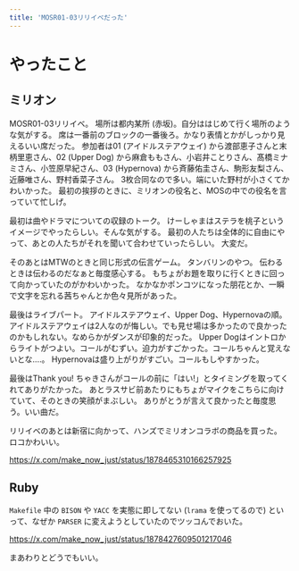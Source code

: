 ```yaml
---
title: 'MOSR01-03リリイベだった'
---
```


# やったこと

## ミリオン

MOSR01-03リリイベ。
場所は都内某所 (赤坂)。自分ははじめて行く場所のような気がする。
席は一番前のブロックの一番後ろ。かなり表情とかがしっかり見えるいい席だった。
参加者は01 (アイドルステアウェイ) から渡部恵子さんと末柄里恵さん、02 (Upper Dog) から麻倉ももさん、小岩井ことりさん、髙橋ミナミさん、小笠原早紀さん、03 (Hypernova) から斉藤佑圭さん、駒形友梨さん、近藤唯さん、野村香菜子さん。
3枚合同なので多い。端にいた野村が小さくてかわいかった。
最初の挨拶のときに、ミリオンの役名と、MOSの中での役名を言っていて忙しげ。

最初は曲やドラマについての収録のトーク。
けーしゃまはステラを桃子というイメージでやったらしい。そんな気がする。
最初の人たちは全体的に自由にやって、あとの人たちがそれを聞いて合わせていったらしい。
大変だ。

そのあとはMTWのときと同じ形式の伝言ゲーム。
タンバリンのやつ。
伝わるときは伝わるのだなぁと毎度感心する。
もちょがお題を取りに行くときに回って向かっていたのがかわいかった。
なかなかポンコツになった朋花とか、一瞬で文字を忘れる茜ちゃんとか色々見所があった。

最後はライブパート。
アイドルステアウェイ、Upper Dog、Hypernovaの順。
アイドルステアウェイは2人なのが悔しい。でも見せ場は多かったので良かったのかもしれない。なめらかがダンスが印象的だった。
Upper Dogはイントロからライトがつよい。コールがむずい。迫力がすごかった。コールちゃんと覚えないとな‥‥。
Hypernovaは盛り上がりがすごい。コールもしやすかった。

最後はThank you!
ちゃきさんがコールの前に「はい!」とタイミングを取ってくれてありがたかった。
あとラスサビ前あたりにもちょがマイクをこちらに向けていて、そのときの笑顔がまぶしい。
ありがとうが言えて良かったと毎度思う。いい曲だ。

リリイベのあとは新宿に向かって、ハンズでミリオンコラボの商品を買った。
ロコかわいい。

<https://x.com/make_now_just/status/1878465310166257925>

## Ruby

`Makefile` 中の `BISON` や `YACC` を実態に即してない (`lrama` を使ってるので) といって、なぜか `PARSER` に変えようとしていたのでツッコんでおいた。

<https://x.com/make_now_just/status/1878427609501217046>

まあわりとどうでもいい。
